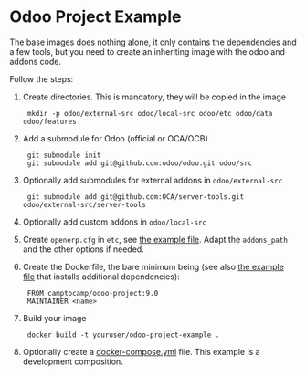 # Odoo Project Example

The base images does nothing alone, it only contains the dependencies and a few
tools, but you need to create an inheriting image with the odoo and addons
code.

Follow the steps:

1. Create directories. This is mandatory, they will be copied in the image

        mkdir -p odoo/external-src odoo/local-src odoo/etc odoo/data odoo/features

2. Add a submodule for Odoo (official or OCA/OCB)

        git submodule init
        git submodule add git@github.com:odoo/odoo.git odoo/src

3. Optionally add submodules for external addons in `odoo/external-src`
 
        git submodule add git@github.com:OCA/server-tools.git odoo/external-src/server-tools

4. Optionally add custom addons in `odoo/local-src`

5. Create `openerp.cfg` in `etc`, see [the example file](odoo/etc/openerp.cfg).
   Adapt the `addons_path` and the other options if needed.

6. Create the Dockerfile, the bare minimum being (see also [the example
   file](odoo/Dockerfile) that installs additional dependencies):

        FROM camptocamp/odoo-project:9.0
        MAINTAINER <name>

7. Build your image

        docker build -t youruser/odoo-project-example .

8. Optionally create a [docker-compose.yml](docker-compose.yml) file. This
   example is a development composition.
